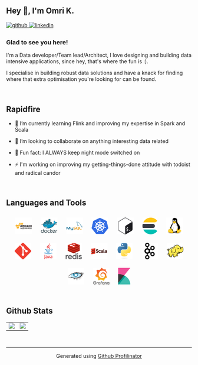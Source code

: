 ## Hey 👋, I'm Omri K.  
  

<a href="https://github.com/omrisk" target="_blank">
<img src=https://img.shields.io/badge/github-%2324292e.svg?&style=for-the-badge&logo=github&logoColor=white alt=github style="margin-bottom: 5px;" />
</a>
<a href="https://linkedin.com/in/omri-keefe" target="_blank">
<img src=https://img.shields.io/badge/linkedin-%231E77B5.svg?&style=for-the-badge&logo=linkedin&logoColor=white alt=linkedin style="margin-bottom: 5px;" />
</a>  
  
### Glad to see you here!  
I'm a Data developer/Team lead/Architect, I love designing and building data intensive applications, since hey, that's where the fun is :).

I specialise in building robust data solutions and have a knack for finding where that extra optimisation you're looking for can be found.

<br/>  


## Rapidfire  


- 🌱 I’m currently learning Flink and improving my expertise in Spark and Scala   

- 👯 I’m looking to collaborate on anything interesting data related 

- 🦉 Fun fact: I ALWAYS keep night mode switched on   

 * ⚡ I'm  working on improving my getting-things-done attitude with todoist and radical candor  

<br/>  


## Languages and Tools  
<div align="center">
<img style="margin: 10px" src="./static/amazonwebservices-original-wordmark.svg" alt="AWS" height="45" />  
<img style="margin: 10px" src="./static/docker-original-wordmark.svg" alt="Docker" height="45" />  
<img style="margin: 10px" src="./static/mysql-original-wordmark.svg" alt="MySQL" height="45" />  
<img style="margin: 10px" src="./static/kubernetes-icon.svg" alt="Kubernetes" height="45" />  
<img style="margin: 10px" src="./static/gnu_bash-icon.svg" alt="Bash" height="45" />  
<img style="margin: 10px" src="./static/elasticsearch.png" alt="Elastic Search" height="45" />  
<img style="margin: 10px" src="./static/linux-original.svg" alt="Linux" height="45" />  
<img style="margin: 10px" src="./static/git-scm-icon.svg" alt="Git" height="45" />  
<img style="margin: 10px" src="./static/java-original-wordmark.svg" alt="Java" height="45" />  
<img style="margin: 10px" src="./static/redis-original-wordmark.svg" alt="Redis" height="45" />  
<img style="margin: 10px" src="./static/scala-original-wordmark.svg" alt="Scala" height="45" />  
<img style="margin: 10px" src="./static/python-original.svg" alt="Python" height="45" />  
<img style="margin: 10px" src="./static/apache_kafka-icon.svg" alt="Kafka" height="45" />  
<img style="margin: 10px" src="./static/apache_hadoop-icon.svg" alt="Hadoop" height="45" />  
<img style="margin: 10px" src="./static/apache_cassandra-icon.svg" alt="Cassandra" height="45" />  
<img style="margin: 10px" src="./static/grafana.png" alt="Grafana" height="45" />  
<img style="margin: 10px" src="./static/kibana.png" alt="Kibana" height="45" />  
</div>  

<br/>  


## Github Stats  
<table><tr><td valign="top" width="50%">

<img src="https://github-readme-stats.vercel.app/api?username=omrisk&show_icons=true&count_private=true&hide_border=true" align="left" style="width: 100%" />

</td><td valign="top" width="50%">

<img src="https://github-readme-stats.vercel.app/api/top-langs/?username=omrisk&hide_border=true&layout=compact" align="left" style="width: 100%" />

</td></tr></table>  

<br/>

----
<div align="center">Generated using <a href="https://profilinator.rishav.dev/" target="_blank">Github Profilinator</a></div>
